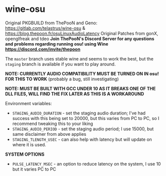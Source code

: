 # wine-osu

Original PKGBUILD from ThePooN and Geno: https://gitlab.com/telastrus/wine-osu & https://blog.thepoon.fr/osuLinuxAudioLatency
Original Patches from gonX, openglfreak and tdeo
**Join ThePooN's Discord Server for any questions and problems regarding running osu! using Wine https://discord.com/invite/thepoon**

The `master` branch uses stable wine and seems to work the best, but the `staging` branch is available if you want to play around. 

**NOTE: CURRENTLY AUDIO COMPATIBILITY MUST BE TURNED ON IN osu! FOR THIS TO WORK** (probably a bug, still investigating)

**NOTE: MUST BE BUILT WITH GCC UNDER 10 AS IT BREAKS ONE OF THE DLL FILES, WILL FIND THE FIX LATER AS THIS IS A WORKAROUND**

Environment variables:

- `STAGING_AUDIO_DURATION` - set the staging audio duration; I've had success with this being set to 20000, but this varies from PC to PC, so I recommend tweaking this to your liking
- `STAGING_AUDIO_PERIOD` - set the staging audio period; I use 15000, but same disclaimer from above applies
- `STAGING_TLENGTH_USEC` - can also help with latency but will update on where it is used.

**SYSTEM OPTIONS**
- `PULSE_LATENCY_MSEC` - an option to reduce latency on the system, I use 10 but it varies PC to PC
